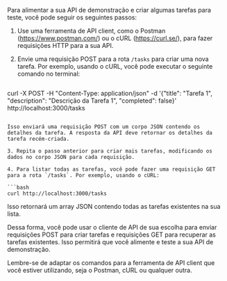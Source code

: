 Para alimentar a sua API de demonstração e criar algumas tarefas para teste, você pode seguir os seguintes passos:

1. Use uma ferramenta de API client, como o Postman (https://www.postman.com/) ou o cURL (https://curl.se/), para fazer requisições HTTP para a sua API.

2. Envie uma requisição POST para a rota `/tasks` para criar uma nova tarefa. Por exemplo, usando o cURL, você pode executar o seguinte comando no terminal:

   ```bash
curl -X POST -H "Content-Type: application/json" -d '{"title": "Tarefa 1", "description": "Descrição da Tarefa 1", "completed": false}' http://localhost:3000/tasks
   ```

   Isso enviará uma requisição POST com um corpo JSON contendo os detalhes da tarefa. A resposta da API deve retornar os detalhes da tarefa recém-criada.

3. Repita o passo anterior para criar mais tarefas, modificando os dados no corpo JSON para cada requisição.

4. Para listar todas as tarefas, você pode fazer uma requisição GET para a rota `/tasks`. Por exemplo, usando o cURL:

   ```bash
   curl http://localhost:3000/tasks
   ```

   Isso retornará um array JSON contendo todas as tarefas existentes na sua lista.

Dessa forma, você pode usar o cliente de API de sua escolha para enviar requisições POST para criar tarefas e requisições GET para recuperar as tarefas existentes. Isso permitirá que você alimente e teste a sua API de demonstração.

Lembre-se de adaptar os comandos para a ferramenta de API client que você estiver utilizando, seja o Postman, cURL ou qualquer outra.